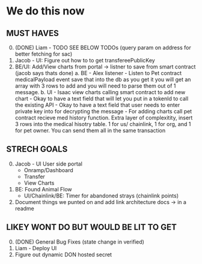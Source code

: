# We do this now

## MUST HAVES
0. (DONE) Liam - TODO SEE BELOW TODOs (query param on address for better fetching for sac)
1. Jacob - UI: Figure out how to to get transfereePublicKey
2. BE/UI: Add/View charts from portal -> listner to save from smart contract (jacob says thats done)
    a. BE - Alex listener
       - Listen to Pet contract medicalPayload event save that into the db as you get it
         you will get an array with 3 rows to add and you will need to parse them out of 1 message.
    b. UI - Isaac view charts calling smart contract to add new chart
       - Okay to have a text field that will let you put in a tokenId to call the existing API
       - Okay to have a text field that user needs to enter private key into for decrypting the message
       - For adding charts call pet contract recieve med history function. Extra layer of complexitity, 
         insert 3 rows into the medical hisotry table. 1 for us/ chainlink, 1 for org, and 1 for pet owner.
         You can send them all in the same transaction 

## STRECH GOALS
 0. Jacob - UI User side portal
    - Onramp/Dashboard
    - Transfer
    - View Charts
 1. BE: Found Animal Flow
    - UI/Chainlink/BE: Timer for abandoned strays (chainlink points)
 2. Document things we punted on and add link architecture docs -> in a readme 

## LIKEY WONT DO BUT WOULD BE LIT TO GET
 0. (DONE) General Bug Fixes (state change in verified)
 1. Liam - Deploy UI
 2. Figure out dynamic DON hosted secret

